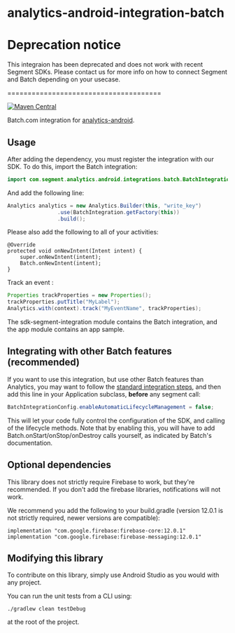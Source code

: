 analytics-android-integration-batch
======================================

# Deprecation notice

This integraion has been deprecated and does not work with recent Segment SDKs. Please contact us for more info on how to connect Segment and Batch depending on your usecase.

======================================

[![Maven Central](https://maven-badges.herokuapp.com/maven-central/com.batch.android/sdk-segment-integration/badge.svg)](https://maven-badges.herokuapp.com/maven-central/com.batch.android/sdk-segment-integration)

Batch.com integration for [analytics-android](https://github.com/segmentio/analytics-android).

## Usage

After adding the dependency, you must register the integration with our SDK. To do this, import the Batch integration:


```java
import com.segment.analytics.android.integrations.batch.BatchIntegration;
```

And add the following line:

```java
Analytics analytics = new Analytics.Builder(this, "write_key")
                .use(BatchIntegration.getFactory(this))
                .build();
```

Please also add the following to all of your activities:

```
@Override
protected void onNewIntent(Intent intent) {
    super.onNewIntent(intent);
    Batch.onNewIntent(intent);
}
```

Track an event :

```java
Properties trackProperties = new Properties();
trackProperties.putTitle("MyLabel");
Analytics.with(context).track("MyEventName", trackProperties);
```

The sdk-segment-integration module contains the Batch integration, and the app module contains an app sample.

## Integrating with other Batch features (recommended)

If you want to use this integration, but use other Batch features than Analytics, you may want to follow the [standard integration steps](https://batch.com/doc/android/sdk-integration/initial-setup.html), and then add this line in your Application subclass, **before** any segment call:

```java
BatchIntegrationConfig.enableAutomaticLifecycleManagement = false;
```

This will let your code fully control the configuration of the SDK, and calling of the lifecycle methods. Note that by enabling this, you will have to add Batch.onStart/onStop/onDestroy calls yourself, as indicated by Batch's documentation.

## Optional dependencies

This library does not strictly require Firebase to work, but they're recommended. If you don't add the firebase libraries, notifications will not work.  

We recommend you add the following to your build.gradle (version 12.0.1 is not strictly required, newer versions are compatible):  

```
implementation "com.google.firebase:firebase-core:12.0.1"
implementation "com.google.firebase:firebase-messaging:12.0.1"
```

## Modifying this library

To contribute on this library, simply use Android Studio as you would with any project.

You can run the unit tests from a CLI using:  
```
./gradlew clean testDebug
``` 
at the root of the project.
